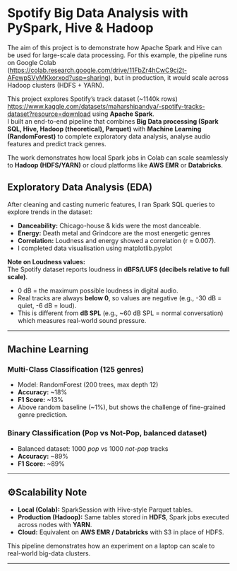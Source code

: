 #  Spotify Big Data Analysis with PySpark, Hive & Hadoop

The aim of this project is to demonstrate how Apache Spark and Hive can be used for large-scale data processing. For this example, the pipeline runs on Google Colab (https://colab.research.google.com/drive/11FbZr4hCwC9ci2t-AFewpSVyMKkorxod?usp=sharing), but in production, it would scale across Hadoop clusters (HDFS + YARN).

This project explores Spotify’s track dataset (~1140k rows) https://www.kaggle.com/datasets/maharshipandya/-spotify-tracks-dataset?resource=download using **Apache Spark**.  
I built an end-to-end pipeline that combines **Big Data processing (Spark SQL, Hive, Hadoop (theoretical), Parquet)** with **Machine Learning (RandomForest)** to complete exploratory data analysis, analyse audio features and predict track genres.  

The work demonstrates how local Spark jobs in Colab can scale seamlessly to **Hadoop (HDFS/YARN)** or cloud platforms like **AWS EMR** or **Databricks**.

##  Exploratory Data Analysis (EDA)
After cleaning and casting numeric features, I ran Spark SQL queries to explore trends in the dataset:

- **Danceability:** Chicago-house & kids were the most danceable.
- **Energy:** Death metal and Grindcore are the most energetic genres
- **Correlation:** Loudness and energy showed a correlation (r ≈ 0.007).  
- I completed  data visualisation using matplotlib.pyplot

 **Note on Loudness values:**  
The Spotify dataset reports loudness in **dBFS/LUFS (decibels relative to full scale)**.  
- 0 dB = the maximum possible loudness in digital audio.  
- Real tracks are always **below 0**, so values are negative (e.g., -30 dB = quiet, -6 dB = loud).  
- This is different from **dB SPL** (e.g., ~60 dB SPL = normal conversation) which measures real-world sound pressure.

---

## Machine Learning

### Multi-Class Classification (125 genres)
- Model: RandomForest (200 trees, max depth 12)  
- **Accuracy:** ~18%  
- **F1 Score:** ~13%  
- Above random baseline (~1%), but shows the challenge of fine-grained genre prediction.

### Binary Classification (Pop vs Not-Pop, balanced dataset)
- Balanced dataset: 1000 *pop* vs 1000 *not-pop* tracks  
- **Accuracy:** ~89%  
- **F1 Score:** ~89%  


---

## ⚙Scalability Note
- **Local (Colab):** SparkSession with Hive-style Parquet tables.  
- **Production (Hadoop):** Same tables stored in **HDFS**, Spark jobs executed across nodes with **YARN**.  
- **Cloud:** Equivalent on **AWS EMR / Databricks** with S3 in place of HDFS.  

This pipeline demonstrates how an experiment on a laptop can scale to real-world big-data clusters.

---
